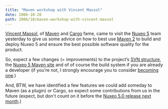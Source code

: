 ```yaml
---
title: "Maven workshop with Vincent Massol"
date: 2006-10-28
path: 2006/10/maven-workshop-with-vincent-massol
---
```


<p><a href="http://blogs.codehaus.org/people/vmassol/">Vincent Massol</a>, of <a href="http://www.amazon.com/dp/0596007507/">Maven</a> and <a href="http://cargo.codehaus.org/">Cargo</a> fame, came to visit the <a href="http://www.nuxeo.org/">Nuxeo 5</a> team yesterday to give us some advice on how to best use <a href="http://maven.apache.org/">Maven 2</a> to build and deploy Nuxeo 5 and ensure the best possible software quality for the product.</p><p>So, expect a few changes (= improvements) to the project&#8217;s <a href="http://svn.nuxeo.org/">SVN structure</a>, the <a href="http://maven.nuxeo.org/">Nuxeo 5 Maven site</a> and of of course the build system if you are already a developer (if you&#8217;re not, I strongly encourage you to consider <a href="http://www.nuxeo.org/sections/community/">becoming one</a>.) </p><p>And, BTW, we have identified a few features we could add someday to Maven (as a plugin) or Cargo, so expect some contributions from us in the future (expect, but don't count on it before the <a href="http://www.nuxeo.org/sections/about/roadmap/">Nuxeo 5.0 release next month</a>.)</p> 

